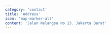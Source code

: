```yaml
---
category: 'contact'
title: 'Address'
icon: 'map-marker-alt'
content: 'Jalan Nelangsa No 13. Jakarta Barat'
---
```

